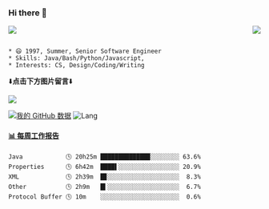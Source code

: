 ### Hi there 👋 
<p> 
  <a href="https://count.getloli.com/"><img src="https://count.getloli.com/get/@github.readme"></a>
  <img src="https://weather-icon.journeyad.repl.co/@shanghai?v=1" align="right">
</p>

```

* 😄 1997, Summer, Senior Software Engineer
* Skills: Java/Bash/Python/Javascript, 
* Interests: CS, Design/Coding/Writing
```

⬇️**点击下方图片留言**⬇️

[![](https://chat.getloli.com/room/@Xxpain.github/svg?width=600&height=100&limit=20&theme=light&title=Xxpain@github:%20~&fontSize=13)](https://chat.getloli.com/room/@Xxpain.github?title=Xxpain的留言板)

[![我的 GitHub 数据](https://github-readme-stats.vercel.app/api?username=Xxpain)]()
![Lang](https://github-readme-stats.vercel.app/api/top-langs/?username=Xxpain&hide=ipynb,html&layout=compact)
 <!-- waka-box start -->
#### <a href="https://gist.github.com/eb4ecc800e460a494f8146b3d1bb974a" target="_blank">📊 每周工作报告</a>
```text
Java            🕓 20h25m █████████████▉░░░░░░░░ 63.6%
Properties      🕓 6h42m  ████▌░░░░░░░░░░░░░░░░░ 20.9%
XML             🕓 2h39m  █▊░░░░░░░░░░░░░░░░░░░░  8.3%
Other           🕓 2h9m   █▍░░░░░░░░░░░░░░░░░░░░  6.7%
Protocol Buffer 🕓 10m    ░░░░░░░░░░░░░░░░░░░░░░  0.6%
```
<!-- Powered by https://github.com/YouEclipse/waka-box-go . -->
<!-- waka-box end -->
